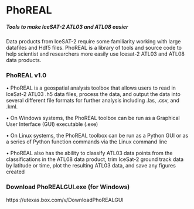 <h1>PhoREAL</h1>
<h5>Tools to make IceSAT-2 ATL03 and ATL08 easier</h5>

Data products from IceSAT-2 require some familiarity working with large datafiles and Hdf5 files.  PhoREAL is a library of tools and source code to help scientist and researchers more easily use Icesat-2 ATL03 and ATL08 data products.


<h3> PhoREAL v1.0 </h3>
• PhoREAL is a geospatial analysis toolbox that allows users to read in IceSat-2 ATL03 .h5 data files, process the data,
and output the data into several different file formats for further analysis including .las, .csv, and .kml.

• On Windows systems, the PhoREAL toolbox can be run as a Graphical User Interface (GUI) executable (.exe)

• On Linux systems, the PhoREAL toolbox can be run as a Python GUI or as a series of Python function commands via
the Linux command line

• PhoREAL also has the ability to classify ATL03 data points from the classifications in the ATL08 data product, trim
IceSat-2 ground track data by latitude or time, plot the resulting ATL03 data, and save any figures created

<h3>Download PhoREALGUI.exe (for Windows)</h3>
https://utexas.box.com/v/DownloadPhoREALGUI
